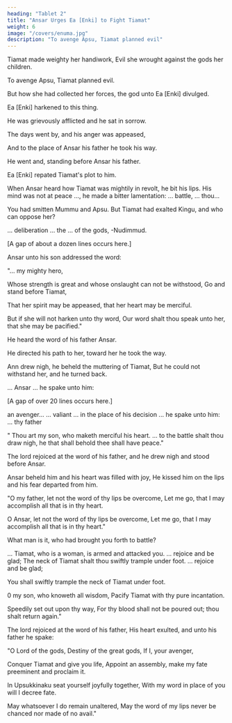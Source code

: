 ```yaml
---
heading: "Tablet 2"
title: "Ansar Urges Ea [Enki] to Fight Tiamat"
weight: 6
image: "/covers/enuma.jpg"
description: "To avenge Apsu, Tiamat planned evil"
---
```



Tiamat made weighty her handiwork, Evil she wrought against the gods her children.

To avenge Apsu, Tiamat planned evil.

But how she had collected her forces, the god unto Ea [Enki] divulged.

Ea [Enki] harkened to this thing.

He was grievously afflicted and he sat in sorrow.

The days went by, and his anger was appeased,

And to the place of Ansar his father he took his way.

He went and, standing before Ansar his father.

Ea [Enki] repated Tiamat's plot to him. 


<!-- All that Tiamat had plotted he repeated unto him,

Saying, "Tiamat our mother has conceived a hatred for us,
With all her force she rageth, full of wrath.

All the gods have turned to her,
With those, whom ye created, thev go at her side.

They are banded together and at the side of Tiamat they advance;
They are furious, they devise mischief without resting night and day.

They prepare for battle, fuming and raging;
They have joined their forces and are making war.

Ummu-Hubur formed all things. She also made invincible weapons. 

She had spawned monster-serpents,
Sharp of tooth, and merciless of fang.

With poison, instead of blood, she hath filled their bodies.
Fierce monster-vipers she hath clothed with terror,
With splendor she hath decked them; she hath made them of lofty stature.
Whoever beholdeth them is overcome by terror,
Their bodies rear up and none can withstand their attack.
She hath set up vipers, and dragons, and the monster Lahamu,
And hurricanes and raging hounds, and scorpion-men,
And mighty tempests, and fish-men and rams;

They bear cruel weapons, without fear of the fight.

Her commands are mighty; none can resist them;
After this fashion, huge of stature, hath she made eleven monsters.
Among the gods who are her sons, inasmuch as he hath given her support,
She hath exalted Kingu; in their midst she hath raised him to power.

To march before the forces, to lead the host,
To give the battle-signal, to advance to the attack.
To direct the battle, to control the fight,
Unto him hath she entrusted; in costly raiment she hath made him sit, saving:.
I have uttered thy spell; in the assembly of the gods I have raised thee to power,
The dominion over all the gods have I entrusted unto thee.

Be thou exalted, thou my chosen spouse,
May they magnify thy name over all of them
She hath given him the Tablets of Destiny, on his breast she laid them, saying:
'Thy command shall not be without avail, and the word of thy mouth shall be established.'
Now Kingu, thus exalted, having received the power of Anu,
Decreed the fate for the gods, her sons, saying:
'Let the opening of your mouth quench the Fire-god;
Whoso is exalted in the battle, let him display his might!'" -->

When Ansar heard how Tiamat was mightily in revolt, he bit his lips. His mind was not at peace ..., he made a bitter lamentation:
... battle,
... thou...

You had smitten Mummu and Apsu. But Tiamat had exalted Kingu, and who can oppose her?

... deliberation
... the ... of the gods, -Nudimmud.

[A gap of about a dozen lines occurs here.]

Ansar unto his son addressed the word:

"... my mighty hero,

Whose strength is great and whose onslaught can not be withstood, Go and stand before Tiamat,

That her spirit may be appeased, that her heart may be merciful.

But if she will not harken unto thy word, Our word shalt thou speak unto her, that she may be pacified."

He heard the word of his father Ansar.

He directed his path to her, toward her he took the way.

Ann drew nigh, he beheld the muttering of Tiamat, But he could not withstand her, and he turned back.

... Ansar
... he spake unto him:

[A gap of over 20 lines occurs here.]

an avenger...
... valiant
... in the place of his decision
... he spake unto him:
... thy father

" Thou art my son, who maketh merciful his heart. ... to the battle shalt thou draw nigh,
he that shall behold thee shall have peace."

The lord rejoiced at the word of his father, and he drew nigh and stood before Ansar.

Ansar beheld him and his heart was filled with joy, He kissed him on the lips and his fear departed from him.

"O my father, let not the word of thy lips be overcome, 
Let me go, that I may accomplish all that is in thy heart.

O Ansar, let not the word of thy lips be overcome,
Let me go, that I may accomplish all that is in thy heart."

What man is it, who had brought you forth to battle?

... Tiamat, who is a woman, is armed and attacked you.
... rejoice and be glad;
The neck of Tiamat shalt thou swiftly trample under foot.
... rejoice and be glad;

You shall swiftly trample the neck of Tiamat under foot.

0 my son, who knoweth all wisdom, Pacify Tiamat with thy pure incantation.

Speedily set out upon thy way,
For thy blood shall not be poured out; thou shalt return again."

The lord rejoiced at the word of his father,
His heart exulted, and unto his father he spake:

"O Lord of the gods, Destiny of the great gods, If I, your avenger,

Conquer Tiamat and give you life, Appoint an assembly, make my fate preeminent and proclaim it. 

In Upsukkinaku seat yourself joyfully together, With my word in place of you will I decree fate.

May whatsoever I do remain unaltered, May the word of my lips never be chanced nor made of no avail."
